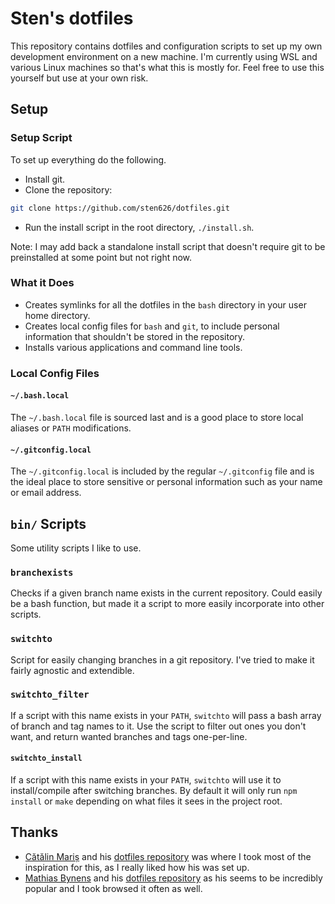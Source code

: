 # Sten's dotfiles

This repository contains dotfiles and configuration scripts to set up my own development environment on a new machine. I'm currently using WSL and various Linux machines so that's what this is mostly for. Feel free to use this yourself but use at your own risk.

## Setup

### Setup Script

To set up everything do the following.

- Install git.
- Clone the repository:

```bash
git clone https://github.com/sten626/dotfiles.git
```

- Run the install script in the root directory, `./install.sh`.

Note: I may add back a standalone install script that doesn't require git to be preinstalled at some point but not right now.

### What it Does

- Creates symlinks for all the dotfiles in the `bash` directory in your user home directory.
- Creates local config files for `bash` and `git`, to include personal information that shouldn't be stored in the repository.
- Installs various applications and command line tools.

### Local Config Files

#### `~/.bash.local`

The `~/.bash.local` file is sourced last and is a good place to store local aliases or `PATH` modifications.

#### `~/.gitconfig.local`

The `~/.gitconfig.local` is included by the regular `~/.gitconfig` file and is the ideal place to store sensitive or personal information such as your name or email address.

## `bin/` Scripts

Some utility scripts I like to use.

### `branchexists`

Checks if a given branch name exists in the current repository. Could easily be a bash function, but made it a script to more easily incorporate into other scripts.

### `switchto`

Script for easily changing branches in a git repository. I've tried to make it fairly agnostic and extendible.

### `switchto_filter`

If a script with this name exists in your `PATH`, `switchto` will pass a bash array of branch and tag names to it. Use the script to filter out ones you don't want, and return wanted branches and tags one-per-line.

#### `switchto_install`

If a script with this name exists in your `PATH`, `switchto` will use it to install/compile after switching branches. By default it will only run `npm install` or `make` depending on what files it sees in the project root.

## Thanks

- [Cătălin Mariș](https://github.com/alrra) and his [dotfiles repository](https://github.com/alrra/dotfiles) was where I took most of the inspiration for this, as I really liked how his was set up.
- [Mathias Bynens](https://github.com/mathiasbynens) and his [dotfiles repository](https://github.com/mathiasbynens/dotfiles) as his seems to be incredibly popular and I took browsed it often as well.
